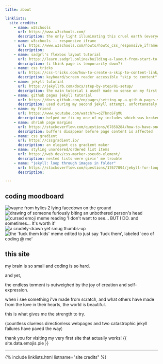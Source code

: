 ```yaml
---
title: about

linklists:
  site credits:
    - name: w3schools
      url: https://www.w3schools.com/
      description: the only light illuminating this cruel earth (everyone's favorite wiki for all things coding!)
    - name: w3schools -- responsive iframe
      url: https://www.w3schools.com/howto/howto_css_responsive_iframes.asp
      description:
    - name: sadgrl's flexbox layout tutorial
      url: https://learn.sadgrl.online/building-a-layout-from-start-to-finish/
      description: (i think page is temporarily down?)
    - name: css tricks
      url: https://css-tricks.com/how-to-create-a-skip-to-content-link/
      description: keyboard/screen reader accessible "skip to content" link
    - name: jekyll tutorial
      url: https://jekyllrb.com/docs/step-by-step/01-setup/
      description: the main tutorial i used! made no sense on my first run, though.
    - name: github pages jekyll tutorial
      url: https://docs.github.com/en/pages/setting-up-a-github-pages-site-with-jekyll/creating-a-github-pages-site-with-jekyll
      description: used during my second jekyll attempt. unfortunately scrapped the site because it came with a premade "theme".
    - name: my friend
      url: https://www.youtube.com/watch?v=oZTbnoSFgMU
      description: helped me fix my one of my includes which was broken for no reason
    - name: shrink page margins
      url: https://stackoverflow.com/questions/67858284/how-to-have-one-item-shrink-fully-before-another-starts-to-shrink
      description: buffers disappear before page content is affected
    - name: css gradient
      url: https://cssgradient.io/
      description: an elegant css gradient maker
    - name: styling unordered/ordered list items
      url: https://web.dev/css-marker-pseudo-element/
      description: nested lists were givin' me trouble
    - name: "jekyll: loop through images in folder"
      url: https://stackoverflow.com/questions/17677094/jekyll-for-loop-over-all-images-in-a-folder
      description:

---
```


## coding moodboard

<div class="centered">
  <img src="{{ '/assets/images/memes/wayne.png' | relative_url }}" alt="wayne from hylics 2 lying facedown on the ground" title="wayne from hylics 2 lying facedown on the ground">
  <img src="{{ '/assets/images/memes/chomp.jpg' | relative_url }}" alt="drawing of someone furiously biting an unbothered person's head" title="drawing of someone furiously biting an unbothered person's head" class="dimmed">
  <img src="{{ '/assets/images/memes/worthit.jpg' | relative_url }}" alt="cursed emoji meme reading 'I don't want to see... BUT I DO. and sometimes... It's worth it'" title="cursed emoji meme reading 'I don't want to see... BUT I DO. and sometimes... It's worth it'">
  <img src="{{ '/assets/images/memes/thumbsup.jpg' | relative_url }}" alt="a crudely-drawn yet smug thumbs-up" title="a crudely-drawn yet smug thumbs-up" class="dimmed">
  <img src="{{ '/assets/images/memes/coding.jpg' | relative_url }}" alt="the 'fuck them kids' meme edited to just say 'fuck them', labeled 'ceo of coding @ me'" title="the 'fuck them kids' meme edited to just say 'fuck them', labeled 'ceo of coding @ me'">
</div>

## this site

my brain is so small and coding is so hard.

and yet,

the endless torment is outweighed by the joy of creation and self-expression.

when i see something i've made from scratch, and what others have made from the love in their hearts, the world is beautiful.

this is what gives me the strength to try.

(countless clueless directionless webpages and two catastrophic jekyll failures have paved the way)

thank you for visiting my very first site that actually works! {{ site.data.emojis.pie }}

---

{% include linklists.html listname="site credits" %}
